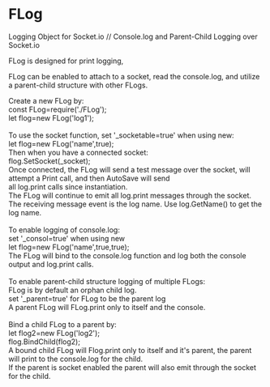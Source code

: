 # FLog
Logging Object for Socket.io // Console.log and Parent-Child Logging over Socket.io

FLog is designed for print logging,

FLog can be enabled to attach to a socket, read the console.log, and utilize a parent-child structure with other FLogs.

Create a new FLog by:<br/>
      const FLog=require('./FLog');<br/>
      let flog=new FLog('log1');<br/>
<br/>
To use the socket function, set '\_socketable=true' when using new:<br/>
      let flog=new FLog('name',true);<br/>
  Then when you have a connected socket:<br/>
      flog.SetSocket(\_socket);<br/>
  Once connected, the FLog will send a test message over the socket, will attempt a Print call, and then AutoSave will send<br/>
  all log.print calls since instantiation.<br/>
  The FLog will continue to emit all log.print messages through the socket.<br/>
  The receiving message event is the log name. Use log.GetName() to get the log name.<br/>
<br/>
To enable logging of console.log:<br/>
      set '\_consol=true' when using new<br/>
      let flog=new FLog('name',true,true);<br/>
  The FLog will bind to the console.log function and log both the console output and log.print calls.<br/>
  <br/>
To enable parent-child structure logging of multiple FLogs:<br/>
  FLog is by default an orphan child log.<br/>
      set '\_parent=true' for FLog to be the parent log<br/>
  A parent FLog will FLog.print only to itself and the console.<br/>
  <br/>
  Bind a child FLog to a parent by:<br/>
      let flog2=new FLog('log2');<br/>
      flog.BindChild(flog2);<br/>
  A bound child FLog will Flog.print only to itself and it's parent, the parent will print to the console.log for the child.<br/>
  If the parent is socket enabled the parent will also emit through the socket for the child.<br/>
  
